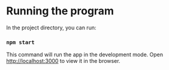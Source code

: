 # Running the program
In the project directory, you can run:
### `npm start`
This command will run the app in the development mode.
Open [http://localhost:3000](http://localhost:3000) to view it in the browser.